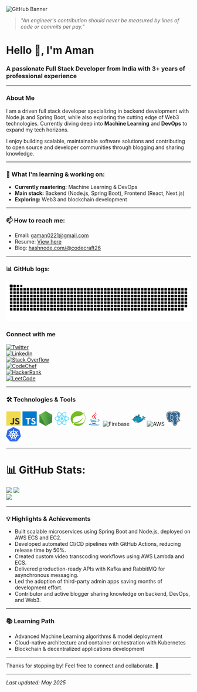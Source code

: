 ![GitHub Banner](https://github.com/codecraft26/codecraft26/assets/75511608/d36fe5a6-c776-42a3-a919-d21dd697fa0d)

> *"An engineer's contribution should never be measured by lines of code or commits per pay."*

# Hello 👋, I'm Aman  
### A passionate Full Stack Developer from India with 3+ years of professional experience

---

### About Me
I am a driven full stack developer specializing in backend development with Node.js and Spring Boot, while also exploring the cutting edge of Web3 technologies. Currently diving deep into **Machine Learning** and **DevOps** to expand my tech horizons.

I enjoy building scalable, maintainable software solutions and contributing to open source and developer communities through blogging and sharing knowledge.

---

### 🌱 What I'm learning & working on:
- **Currently mastering:** Machine Learning & DevOps
- **Main stack:** Backend (Node.js, Spring Boot), Frontend (React, Next.js)
- **Exploring:** Web3 and blockchain development

---

### 📫 How to reach me:
- Email: [gaman0221@gmail.com](mailto:gaman0221@gmail.com)
- Resume: [View here](https://drive.google.com/file/d/1F-kI-9aP9qSmIT7jiMPxM9OHhJxt1wcz/view?usp=drivesdk)
- Blog: [hashnode.com/@codecraft26](https://hashnode.com/@codecraft26)

---
### 📊 GitHub logs:
<picture>
  <source
    media="(prefers-color-scheme: dark)"
    srcset="https://raw.githubusercontent.com/platane/snk/output/github-contribution-grid-snake-dark.svg"
  />
  <source
    media="(prefers-color-scheme: light)"
    srcset="https://raw.githubusercontent.com/platane/snk/output/github-contribution-grid-snake.svg"
  />
  <img
    alt="github contribution grid snake animation"
    src="https://raw.githubusercontent.com/platane/snk/output/github-contribution-grid-snake.svg"
  />
</picture>

### Connect with me

[![Twitter](https://img.shields.io/twitter/follow/amann_akku?logo=twitter&style=for-the-badge)](https://twitter.com/codecraft26)  
[![LinkedIn](https://img.shields.io/badge/LinkedIn-blue?logo=linkedin&style=for-the-badge)](https://linkedin.com/in/codecraft26)  
[![Stack Overflow](https://img.shields.io/badge/Stack%20Overflow-orange?logo=stack-overflow&style=for-the-badge)](https://stackoverflow.com/users/11832402/aman-gupta)  
[![CodeChef](https://img.shields.io/badge/CodeChef-orange?logo=codechef&style=for-the-badge)](https://www.codechef.com/users/aman_2626)  
[![HackerRank](https://img.shields.io/badge/HackerRank-green?logo=hackerrank&style=for-the-badge)](https://www.hackerrank.com/manngupta)  
[![LeetCode](https://img.shields.io/badge/LeetCode-yellow?logo=leetcode&style=for-the-badge)](https://leetcode.com/codecraft26/)

---

### 🛠️ Technologies & Tools

<p>
  <img src="https://raw.githubusercontent.com/devicons/devicon/master/icons/javascript/javascript-original.svg" alt="JavaScript" width="40" height="40" />
  <img src="https://raw.githubusercontent.com/devicons/devicon/master/icons/typescript/typescript-original.svg" alt="TypeScript" width="40" height="40" />
  <img src="https://raw.githubusercontent.com/devicons/devicon/master/icons/nodejs/nodejs-original.svg" alt="Node.js" width="40" height="40" />
  <img src="https://raw.githubusercontent.com/devicons/devicon/master/icons/react/react-original.svg" alt="React" width="40" height="40" />
  <img src="https://raw.githubusercontent.com/devicons/devicon/master/icons/spring/spring-original.svg" alt="Spring Boot" width="40" height="40" />
  <img src="https://raw.githubusercontent.com/devicons/devicon/master/icons/java/java-original.svg" alt="Java" width="40" height="40" />
  <img src="https://www.vectorlogo.zone/logos/firebase/firebase-icon.svg" alt="Firebase" width="40" height="40" />
  <img src="https://raw.githubusercontent.com/devicons/devicon/master/icons/docker/docker-original.svg" alt="Docker" width="40" height="40" />
  <img src="https://www.vectorlogo.zone/logos/aws/aws-icon.svg" alt="AWS" width="40" height="40" />
  <img src="https://raw.githubusercontent.com/devicons/devicon/master/icons/postgresql/postgresql-original.svg" alt="PostgreSQL" width="40" height="40" />
  <img src="https://raw.githubusercontent.com/devicons/devicon/master/icons/kubernetes/kubernetes-plain.svg" alt="Kubernetes" width="40" height="40" />
</p>

---


# 📊 GitHub Stats:
![](https://github-readme-stats.vercel.app/api?username=codecraft26&theme=dark&hide_border=false&include_all_commits=false&count_private=false)
![](https://github-readme-streak-stats.herokuapp.com/?user=codecraft26&theme=dark&hide_border=false)<br/>
![](https://github-readme-stats.vercel.app/api/top-langs/?username=codecraft26&theme=dark&hide_border=false&include_all_commits=false&count_private=false&layout=compact)

---

### 💡 Highlights & Achievements

- Built scalable microservices using Spring Boot and Node.js, deployed on AWS ECS and EC2.
- Developed automated CI/CD pipelines with GitHub Actions, reducing release time by 50%.
- Created custom video transcoding workflows using AWS Lambda and ECS.
- Delivered production-ready APIs with Kafka and RabbitMQ for asynchronous messaging.
- Led the adoption of third-party admin apps saving months of development effort.
- Contributor and active blogger sharing knowledge on backend, DevOps, and Web3.

---

### 📚 Learning Path

- Advanced Machine Learning algorithms & model deployment
- Cloud-native architecture and container orchestration with Kubernetes
- Blockchain & decentralized applications development

---



Thanks for stopping by! Feel free to connect and collaborate. 🚀

---

*Last updated: May 2025*
